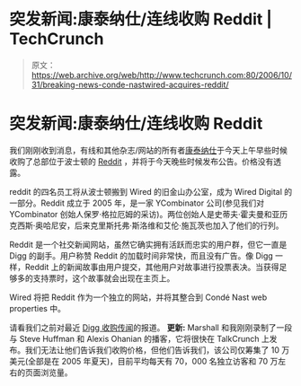 # 突发新闻:康泰纳仕/连线收购 Reddit | TechCrunch

> 原文：<https://web.archive.org/web/http://www.techcrunch.com:80/2006/10/31/breaking-news-conde-nastwired-acquires-reddit/>

# 突发新闻:康泰纳仕/连线收购 Reddit

 [](https://web.archive.org/web/20230328200925/http://www.reddit.com/) 我们刚刚收到消息，有线和其他杂志/网站的所有者[康泰纳仕](https://web.archive.org/web/20230328200925/http://www.condenast.com/)于今天上午早些时候收购了总部位于波士顿的 [Reddit](https://web.archive.org/web/20230328200925/http://www.reddit.com/) ，并将于今天晚些时候发布公告。价格没有透露。

reddit 的四名员工将从波士顿搬到 Wired 的旧金山办公室，成为 Wired Digital 的一部分。Reddit 成立于 2005 年，是一家 YCombinator 公司(参见我们对 YCombinator 创始人保罗·格拉厄姆的采访)。两位创始人是史蒂夫·霍夫曼和亚历克西斯·奥哈尼安，后来克里斯托弗·斯洛维和艾伦·施瓦茨也加入了他们的行列。

Reddit 是一个社交新闻网站，虽然它确实拥有活跃而忠实的用户群，但它一直是 Digg 的副手。用户称赞 Reddit 的加载时间非常快，而且没有广告。像 Digg 一样，Reddit 上的新闻故事由用户提交，其他用户对故事进行投票表决。当获得足够多的支持票时，这个故事就会出现在主页上。

Wired 将把 Reddit 作为一个独立的网站，并将其整合到 Condé Nast web properties 中。

请看我们之前对最近 [Digg 收购传闻](https://web.archive.org/web/20230328200925/https://techcrunch.com/2006/10/24/digg-does-the-acquisition-dance-with-news-corp/)的报道。
 **更新:** Marshall 和我刚刚录制了一段与 Steve Huffman 和 Alexis Ohanian 的播客，它将很快在 TalkCrunch 上发布。我们无法让他们告诉我们收购价格，但他们告诉我们，该公司仅筹集了 10 万美元(全部是在 2005 年夏天)，目前平均每天有 70，000 名独立访客和 70 万左右的页面浏览量。